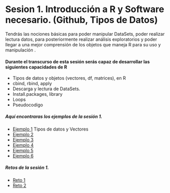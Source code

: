 # Sesion 1. Introducción a R y Software necesario. (Github, Tipos de Datos)

Tendrás las nociones básicas para poder manipular DataSets, poder realizar lectura datos, para posteriormente realizar análisis exploratorios y poder llegar a una mejor comprensión de los objetos que maneja R para su uso y manipulación .


#### Durante el transcurso de esta sesión serás capaz de desarrollar las siguientes capacidades de R 

- Tipos de datos y objetos (vectores, df, matrices), en R
- cbind, rbind, apply
- Descarga y lectura de DataSets.
- Install.packages, library
- Loops
- Pseudocodigo


##### Aquí encontraras los ejemplos de la sesión 1.
- [Ejemplo 1](https://github.com/ecoronadoj/Sesion_1/tree/main/Ejemplo_01) Tipos de datos y Vectores
- [Ejemplo 2](https://github.com/ecoronadoj/Sesion_1/tree/main/Ejemplo_02)
- [Ejemplo 3](https://github.com/ecoronadoj/Sesion_1/tree/main/Ejemplo_03)
- [Ejemplo 4](https://github.com/ecoronadoj/Sesion_1/tree/main/Ejemplo_04)
- [Ejemplo 5](https://github.com/ecoronadoj/Sesion_1/tree/main/Ejemplo_05)
- [Ejemplo 6](https://github.com/ecoronadoj/Sesion_1/tree/main/Ejemplo_06)

##### Retos de la sesión 1.
- [Reto 1](https://github.com/ecoronadoj/Sesion_1/tree/main/Reto_1)
- [Reto 2]()

